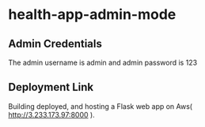 # health-app-admin-mode
## Admin Credentials
The admin username is admin and admin password is 123
## Deployment Link
Building deployed, and hosting a Flask web app on Aws( http://3.233.173.97:8000 ).
